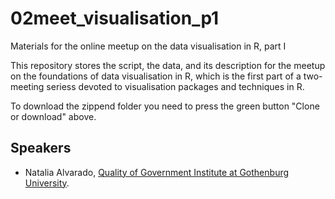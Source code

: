 # 02meet_visualisation_p1
Materials for the online meetup on the data visualisation in R, part I

This repository stores the script, the data, and its description for the meetup on the foundations of data visualisation in R, which is the first part of a two-meeting seriess devoted to visualisation packages and techniques in R.
 
To download the zippend folder you need to press the green button "Clone or download" above.

## Speakers

* Natalia Alvarado, [Quality of Government Institute at Gothenburg University](https://pol.gu.se/english/about-us/staff/?languageId=100001&disableRedirect=true&returnUrl=http%3A%2F%2Fpol.gu.se%2Fom%2Fpersonal%2F%3FuserId%3Dxalvna&userId=xalvna).
